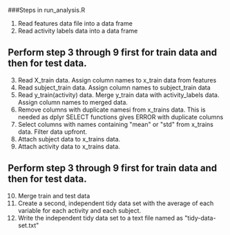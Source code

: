 ###Steps in run_analysis.R
1. Read features data file into a data frame
2. Read activity labels data into a data frame
## Perform step 3 through 9 first for train data and then for test data.
3. Read X_train data. Assign column names to x_train data from features
4. Read subject_train data. Assign column names to subject_train data
5. Read y_train(activity) data. Merge y_train data with activity_labels data. Assign column names to merged data.
6. Remove columns with duplicate namesi from x_trains data. This is needed as dplyr SELECT functions gives ERROR with duplicate columns
7. Select columns with names containing "mean" or "std" from x_trains data. Filter data upfront.
8. Attach subject data to x_trains data.
9. Attach activity data to x_trains data.

## Perform step 3 through 9 first for train data and then for test data. 
10. Merge train and test data
11. Create a second, independent tidy data set with the average of each variable for each activity and each subject.
12. Write the independent tidy data set to a text file named as "tidy-data-set.txt"
